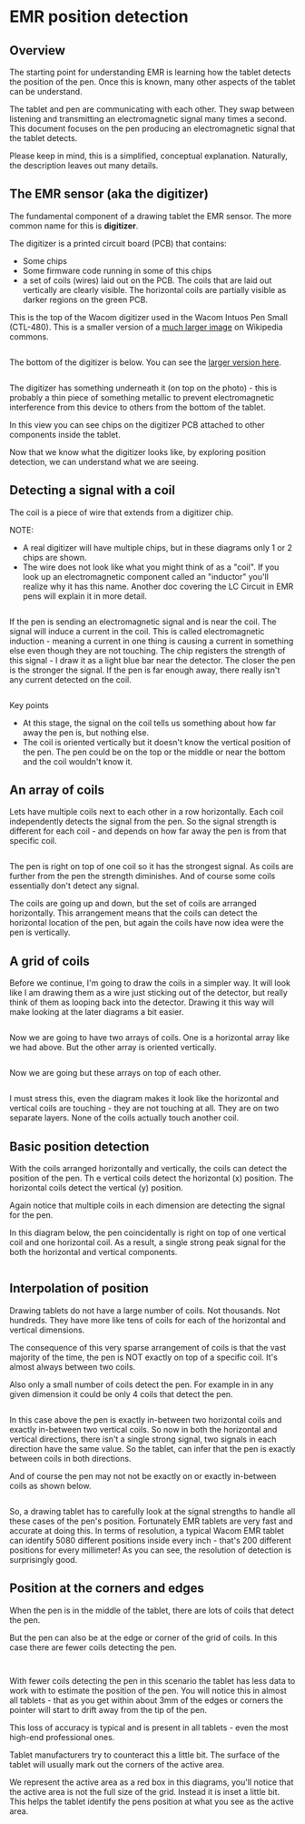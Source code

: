 # EMR position detection

## Overview

The starting point for understanding EMR is learning how the tablet detects the position of the pen. Once this is known, many other aspects of the tablet can be understand.&#x20;

The tablet and pen are communicating with each other. They swap between listening and transmitting an electromagnetic signal many times a second. This document focuses on the pen producing an electromagnetic signal that the tablet detects.&#x20;

Please keep in mind, this is a simplified, conceptual explanation. Naturally, the description leaves out many details.

## The EMR sensor (aka the digitizer)

The fundamental component of a drawing tablet the EMR sensor. The more common name for this is **digitizer**.&#x20;

The digitizer is a printed circuit board (PCB) that contains:

* Some chips
* Some firmware code running in some of this chips
* a set of coils (wires) laid out on the PCB. The coils that are laid out vertically are clearly visible. The horizontal coils are partially visible as darker regions on the green PCB.&#x20;

This is the top of the Wacom digitizer used in the Wacom Intuos Pen Small (CTL-480). This is a smaller version of a [much larger image](https://commons.wikimedia.org/wiki/File:Wacom\_ctl480\_sensor\_pcb\_top.JPG) on Wikipedia commons.

<figure><img src="../../.gitbook/assets/800px-Wacom_ctl480_sensor_pcb_top (1).jpg" alt=""><figcaption></figcaption></figure>

The bottom of the digitizer is below. You can see the [larger version here](https://commons.wikimedia.org/wiki/File:Wacom\_ctl480\_inside.JPG).

&#x20;

<figure><img src="../../.gitbook/assets/Wacom_ctl480_inside.JPG" alt=""><figcaption></figcaption></figure>

The digitizer has something underneath it (on top on the photo) - this is probably a thin piece of something metallic to prevent electromagnetic interference from this device to others from the bottom of the tablet.

In this view you can see chips on the digitizer PCB attached to other components inside the tablet.

Now that we know what the digitizer looks like, by exploring position detection, we can understand what we are seeing.

## Detecting a signal with a coil

The coil is a piece of wire that extends from a digitizer chip.&#x20;

NOTE:

* A real digitizer will have multiple chips, but in these diagrams only 1 or 2 chips are shown.
* The wire does not look like what you might think of as a "coil". If you look up an electromagnetic component called an "inductor" you'll realize why it has this name. Another doc covering the LC Circuit in EMR pens will explain it in more detail.

<figure><img src="../../.gitbook/assets/image (427) (1).png" alt=""><figcaption></figcaption></figure>

If the pen is sending an electromagnetic signal and is near the coil. The signal will induce a current in the coil. This is called electromagnetic induction - meaning a current in one thing is causing a current in something else even though they are not touching.  The chip registers the strength of this signal - I draw it as a light blue bar near the detector.  The closer the pen is the stronger the signal. If the pen is far enough away, there really isn't any current detected on the coil.

<figure><img src="../../.gitbook/assets/image (428).png" alt=""><figcaption></figcaption></figure>

Key points

* At this stage, the signal on the coil tells us something about how far away the pen is, but nothing else.
* The coil is oriented vertically but it doesn't know the vertical position of the pen. The pen could be on the top or the middle or near the bottom and the coil wouldn't know it.

## An array of coils

Lets have multiple coils next to each other in a row horizontally. Each coil independently detects the signal from the pen. So the signal strength is different for each coil - and depends on how far away the pen is from that specific coil.

<figure><img src="../../.gitbook/assets/image (439).png" alt=""><figcaption></figcaption></figure>

The pen is right on top of one coil so it has the strongest signal. As coils are further from the pen the strength diminishes. And of course some coils essentially don't detect any signal.

The coils are going up and down, but the set of coils are arranged horizontally. This arrangement means that the coils can detect the horizontal location of the pen, but again the coils have now idea were the pen is vertically.

## A grid of coils

Before we continue, I'm going to draw the coils in a simpler way. It will look like I am drawing them as a wire just sticking out of the detector, but really think of them as looping back into the detector. Drawing it this way will make looking at the later diagrams a bit easier.

<figure><img src="../../.gitbook/assets/image (430).png" alt=""><figcaption></figcaption></figure>

Now we are going to have two arrays of coils. One is a horizontal array like we had above. But the other array is oriented vertically.

<figure><img src="../../.gitbook/assets/image (431).png" alt=""><figcaption></figcaption></figure>

Now we are going but these arrays on top of each other.

<figure><img src="../../.gitbook/assets/image (432).png" alt=""><figcaption></figcaption></figure>

I must stress this, even the diagram makes it look like the horizontal and vertical coils are touching - they are not touching at all. They are on two separate layers. None of the coils actually touch another coil.

## Basic position detection

With the coils arranged horizontally and vertically, the coils can detect the position of the pen. Th e  vertical coils detect the horizontal (x) position. The horizontal coils detect the vertical (y) position.

Again notice that multiple coils in each dimension are detecting the signal for the pen.

In this diagram below, the pen coincidentally is right on top of one vertical coil and one horizontal coil. As a result, a single strong peak signal for the both the horizontal and vertical components.&#x20;

<figure><img src="../../.gitbook/assets/image (440).png" alt=""><figcaption></figcaption></figure>

## Interpolation of position

Drawing tablets do not have a large number of coils. Not thousands. Not hundreds. They have more like tens of coils for each of the horizontal and vertical dimensions.

The consequence of this very sparse arrangement of coils is that the vast majority of the time, the pen is NOT exactly on top of a specific coil. It's almost always between two coils. &#x20;

Also only a small number of coils detect the pen. For example in in any given dimension it could be only 4 coils that detect the pen.

<figure><img src="../../.gitbook/assets/image (3) (1) (1).png" alt=""><figcaption></figcaption></figure>

In this case above the pen is exactly in-between two horizontal coils and exactly in-between two vertical coils. So now in both the horizontal and vertical directions, there isn't a single strong signal, two signals in each direction have the same value. So the tablet, can infer that the pen is exactly between coils in both directions.

And of course the pen may not not be exactly on or exactly in-between coils as shown below.&#x20;

<figure><img src="../../.gitbook/assets/image (442).png" alt=""><figcaption></figcaption></figure>

So, a drawing tablet has to carefully look at the signal strengths to handle all these cases of the pen's position. Fortunately EMR tablets are very fast and accurate at doing this. In terms of resolution, a typical Wacom EMR tablet can identify 5080 different positions inside every inch - that's 200 different positions for every millimeter! As you can see, the resolution of detection is surprisingly good.

## Position at the corners and edges

When the pen is in the middle of the tablet, there are lots of coils that detect the pen.

But the pen can also be at the edge or corner of the grid of coils. In this case there are fewer coils detecting the pen.

<figure><img src="../../.gitbook/assets/image (5) (1).png" alt=""><figcaption></figcaption></figure>

<figure><img src="../../.gitbook/assets/image (441).png" alt=""><figcaption></figcaption></figure>

With fewer coils detecting the pen in this scenario the tablet has less data to work with to estimate the position of the pen. You will notice this in almost all tablets - that as you get within about 3mm of the edges or corners the pointer will start to drift away from the tip of the pen.

This loss of accuracy is typical and is present in all tablets - even the most high-end professional ones.

Tablet manufacturers try to counteract this a little bit. The surface of the tablet will usually mark out the corners of the active area.

We represent the active area as a red box in this diagrams, you'll notice that the active area is not the full size of the grid. Instead it is inset a little bit. This helps the tablet identify the pens position at what you see as the active area.

<figure><img src="../../.gitbook/assets/image (7).png" alt=""><figcaption></figcaption></figure>

